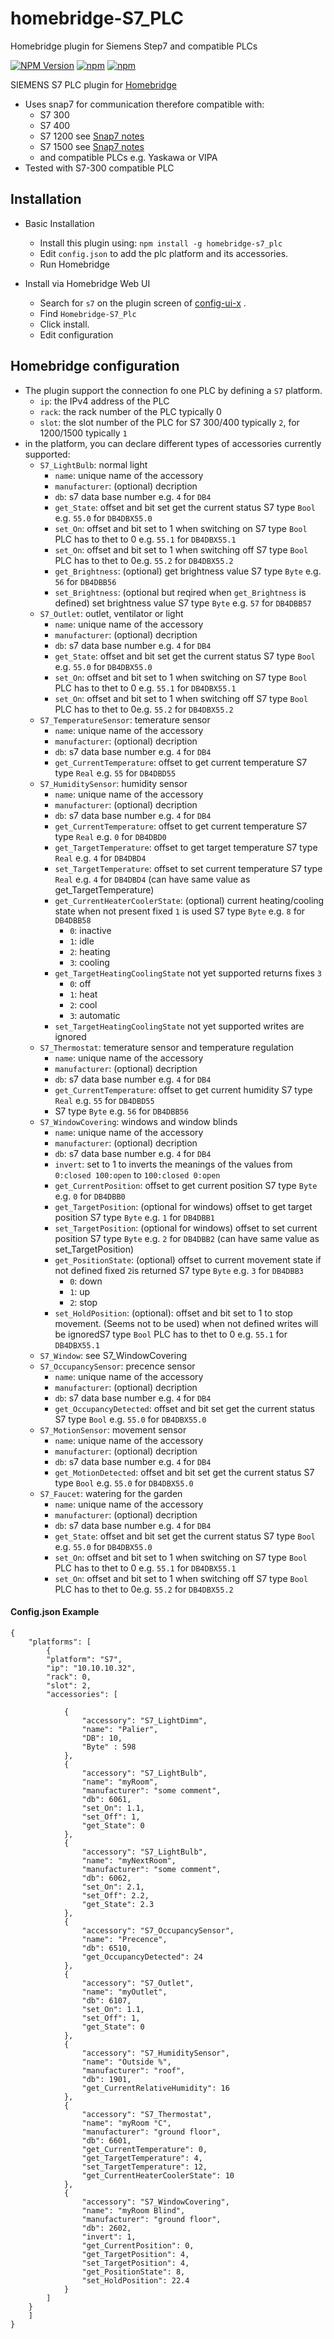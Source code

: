 # homebridge-S7_PLC
Homebridge plugin for Siemens Step7 and compatible PLCs

[![NPM Version](https://img.shields.io/npm/v/homebridge-s7_plc.svg)](https://www.npmjs.com/package/homebridge-s7_plc)
[![npm](https://img.shields.io/npm/l/homebridge-s7_plc.svg)](https://www.npmjs.com/package/homebridge-s7_plc) [![npm](https://img.shields.io/npm/dt/homebridge-s7_plc.svg)](https://www.npmjs.com/package/homebridge-s7_plc)

SIEMENS S7 PLC plugin for [Homebridge](https://homebridge.io)
- Uses snap7 for communication therefore compatible with:
  - S7 300
  - S7 400
  - S7 1200 see [Snap7 notes](http://snap7.sourceforge.net/snap7_client.html#1200_1500)
  - S7 1500 see [Snap7 notes](http://snap7.sourceforge.net/snap7_client.html#1200_1500)
  - and compatible PLCs e.g. Yaskawa or VIPA
- Tested with S7-300 compatible PLC


## Installation

- Basic Installation
  - Install this plugin using: `npm install -g homebridge-s7_plc`
  - Edit `config.json` to add the plc platform and its accessories.
  - Run Homebridge

- Install via Homebridge Web UI 
  - Search for `s7` on the plugin screen of [config-ui-x](https://github.com/oznu/homebridge-config-ui-x) .
  - Find `Homebridge-S7_Plc`
  - Click install.
  - Edit configuration

## Homebridge configuration

- The plugin support the connection fo one PLC by defining a `S7` platform.
  - `ip`: the IPv4 address of the PLC
  - `rack`: the rack number of the PLC typically 0
  - `slot`: the slot number of the PLC for S7 300/400 typically `2`, for 1200/1500 typically `1` 
- in the platform, you can declare different types of accessories currently supported:
    - `S7_LightBulb`: normal light
        - `name`: unique name of the accessory 
        - `manufacturer`: (optional) decription
        - `db`: s7 data base number e.g. `4` for `DB4`
        - `get_State`: offset and bit set get the current status S7 type `Bool` e.g. `55.0` for `DB4DBX55.0`        
        - `set_On`: offset and bit set to 1 when switching on S7 type `Bool` PLC has to thet to 0 e.g. `55.1` for `DB4DBX55.1`
        - `set_On`: offset and bit set to 1 when switching off S7 type `Bool` PLC has to thet to 0e.g. `55.2` for `DB4DBX55.2`   
        - `get_Brightness`: (optional) get brightness value S7 type `Byte` e.g. `56` for `DB4DBB56`    
        - `set_Brightness`: (optional but reqired when `get_Brightness` is defined) set brightness value S7 type `Byte` e.g. `57` for `DB4DBB57`    
	- `S7_Outlet`: outlet, ventilator or light
        - `name`: unique name of the accessory 
        - `manufacturer`: (optional) decription
        - `db`: s7 data base number e.g. `4` for `DB4`
        - `get_State`: offset and bit set get the current status S7 type `Bool` e.g. `55.0` for `DB4DBX55.0`        
        - `set_On`: offset and bit set to 1 when switching on S7 type `Bool` PLC has to thet to 0 e.g. `55.1` for `DB4DBX55.1`
        - `set_On`: offset and bit set to 1 when switching off S7 type `Bool` PLC has to thet to 0e.g. `55.2` for `DB4DBX55.2`   
	- `S7_TemperatureSensor`: temerature sensor
	    - `name`: unique name of the accessory 
        - `manufacturer`: (optional) decription
        - `db`: s7 data base number e.g. `4` for `DB4`
        - `get_CurrentTemperature`: offset to get current temperature S7 type `Real` e.g. `55` for `DB4DBD55`  
	- `S7_HumiditySensor`: humidity sensor 
	    - `name`: unique name of the accessory 
        - `manufacturer`: (optional) decription
        - `db`: s7 data base number e.g. `4` for `DB4`
        - `get_CurrentTemperature`: offset to get current temperature S7 type `Real` e.g. `0` for `DB4DBD0`  
        - `get_TargetTemperature`: offset to get target temperature S7 type `Real` e.g. `4` for `DB4DBD4`  
        - `set_TargetTemperature`: offset to set current temperature S7 type `Real` e.g. `4` for `DB4DBD4` (can have same value as get_TargetTemperature)
        - `get_CurrentHeaterCoolerState`: (optional) current heating/cooling state when not present fixed `1` is used S7 type `Byte` e.g. `8` for `DB4DBB58`    
          - `0`: inactive
          - `1`: idle
          - `2`: heating
          - `3`: cooling
        - `get_TargetHeatingCoolingState` not yet supported returns fixes `3`
          - `0`: off
          - `1`: heat
          - `2`: cool
          - `3`: automatic
        - `set_TargetHeatingCoolingState` not yet supported writes are ignored
	- `S7_Thermostat`: temerature sensor and temperature regulation
	    - `name`: unique name of the accessory 
        - `manufacturer`: (optional) decription
        - `db`: s7 data base number e.g. `4` for `DB4`
        - `get_CurrentTemperature`: offset to get current humidity S7 type `Real` e.g. `55` for `DB4DBD55`  
        - S7 type `Byte` e.g. `56` for `DB4DBB56`  
	- `S7_WindowCovering`: windows and window blinds 
	    - `name`: unique name of the accessory 
        - `manufacturer`: (optional) decription
        - `db`: s7 data base number e.g. `4` for `DB4`
        - `invert`: set to 1 to inverts the meanings of the values from `0:closed 100:open` to `100:closed 0:open`
        - `get_CurrentPosition`: offset to get current position S7 type `Byte` e.g. `0` for `DB4DBB0`  
        - `get_TargetPosition`: (optional for windows) offset to get target position S7 type `Byte` e.g. `1` for `DB4DBB1`  
        - `set_TargetPosition`: (optional for windows) offset to set current position S7 type `Byte` e.g. `2` for `DB4DBB2` (can have same value as set_TargetPosition)
        - `get_PositionState`: (optional) offset to current movement state if not defined fixed `2`is returned S7 type `Byte` e.g. `3` for `DB4DBB3`    
          - `0`: down
          - `1`: up
          - `2`: stop
        - `set_HoldPosition`: (optional): offset and bit set to 1 to stop movement. (Seems not to be used) when not defined writes will be ignoredS7 type `Bool` PLC has to thet to 0 e.g. `55.1` for `DB4DBX55.1`
	- `S7_Window`: see S7_WindowCovering
	- `S7_OccupancySensor`: precence sensor
	    - `name`: unique name of the accessory 
        - `manufacturer`: (optional) decription
        - `db`: s7 data base number e.g. `4` for `DB4`
        - `get_OccupancyDetected`: offset and bit set get the current status S7 type `Bool` e.g. `55.0` for `DB4DBX55.0`        
	- `S7_MotionSensor`: movement sensor
	    - `name`: unique name of the accessory 
        - `manufacturer`: (optional) decription
        - `db`: s7 data base number e.g. `4` for `DB4`
        - `get_MotionDetected`: offset and bit set get the current status S7 type `Bool` e.g. `55.0` for `DB4DBX55.0`        
	- `S7_Faucet`: watering for the garden
	    - `name`: unique name of the accessory 
        - `manufacturer`: (optional) decription
        - `db`: s7 data base number e.g. `4` for `DB4`
        - `get_State`: offset and bit set get the current status S7 type `Bool` e.g. `55.0` for `DB4DBX55.0`        
        - `set_On`: offset and bit set to 1 when switching on S7 type `Bool` PLC has to thet to 0 e.g. `55.1` for `DB4DBX55.1`
        - `set_On`: offset and bit set to 1 when switching off S7 type `Bool` PLC has to thet to 0e.g. `55.2` for `DB4DBX55.2`   
    


#### Config.json Example
    {
        "platforms": [
            {
            "platform": "S7",
            "ip": "10.10.10.32",
            "rack": 0,
            "slot": 2,
            "accessories": [

                {
                    "accessory": "S7_LightDimm",
                    "name": "Palier",
                    "DB": 10,
                    "Byte" : 598 
                },
                {
                    "accessory": "S7_LightBulb",
                    "name": "myRoom",
                    "manufacturer": "some comment",
                    "db": 6061,
                    "set_On": 1.1,
                    "set_Off": 1,
                    "get_State": 0
                },
                {
                    "accessory": "S7_LightBulb",
                    "name": "myNextRoom",
                    "manufacturer": "some comment",
                    "db": 6062,
                    "set_On": 2.1,
                    "set_Off": 2.2,
                    "get_State": 2.3
                },
                {
                    "accessory": "S7_OccupancySensor",
                    "name": "Precence",
                    "db": 6510,
                    "get_OccupancyDetected": 24
                },
                {
                    "accessory": "S7_Outlet",
                    "name": "myOutlet",
                    "db": 6107,
                    "set_On": 1.1,
                    "set_Off": 1,
                    "get_State": 0
                },
                {
                    "accessory": "S7_HumiditySensor",
                    "name": "Outside %",
                    "manufacturer": "roof",
                    "db": 1901,
                    "get_CurrentRelativeHumidity": 16
                },
                {
                    "accessory": "S7_Thermostat",
                    "name": "myRoom °C",
                    "manufacturer": "ground floor",
                    "db": 6601,
                    "get_CurrentTemperature": 0,
                    "get_TargetTemperature": 4,
                    "set_TargetTemperature": 12,
                    "get_CurrentHeaterCoolerState": 10
                },             
                {
                    "accessory": "S7_WindowCovering",
                    "name": "myRoom Blind",
                    "manufacturer": "ground floor",
                    "db": 2602,
                    "invert": 1,
                    "get_CurrentPosition": 0,
                    "get_TargetPosition": 4,
                    "set_TargetPosition": 4,
                    "get_PositionState": 8,
                    "set_HoldPosition": 22.4
                }   
            ]
        }
        ]
    }
